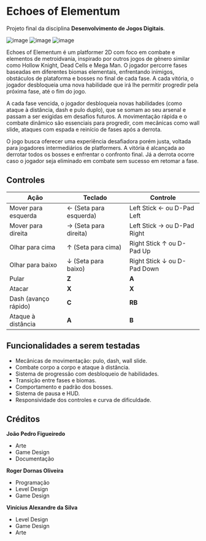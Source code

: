 # Echoes of Elementum
Projeto final da disciplina **Desenvolvimento de Jogos Digitais**.

![image](https://github.com/user-attachments/assets/dff62205-1cec-4784-9bd3-ee78b1b385f0)
![image](https://github.com/user-attachments/assets/6958ade8-0e5b-4eb6-a9f4-da944d87f34f)
![image](https://github.com/user-attachments/assets/0fbbc67a-036e-47d8-97cd-a27e8d55912a)

Echoes of Elementum é um platformer 2D com foco em combate e elementos de metroidvania, inspirado por outros jogos de gênero similar como Hollow Knight, Dead Cells e Mega Man. O jogador percorre fases baseadas em diferentes biomas elementais, enfrentando inimigos, obstáculos de plataforma e bosses no final de cada fase. A cada vitória, o jogador desbloqueia uma nova habilidade que irá lhe permitir progredir pela próxima fase, até o fim do jogo.

A cada fase vencida, o jogador desbloqueia novas habilidades (como ataque à distância, dash e pulo duplo), que se somam ao seu arsenal e passam a ser exigidas em desafios futuros. A movimentação rápida e o combate dinâmico são essenciais para progredir, com mecânicas como wall slide, ataques com espada e reinício de fases após a derrota.

O jogo busca oferecer uma experiência desafiadora porém justa, voltada para jogadores intermediários de platformers. A vitória é alcançada ao derrotar todos os bosses e enfrentar o confronto final. Já a derrota ocorre caso o jogador seja eliminado em combate sem sucesso em retomar a fase.

## Controles

| Ação                     | Teclado                     | Controle
|--------------------------|-----------------------------|------------------------------|
| Mover para esquerda      | ← (Seta para esquerda)      | Left Stick ← ou D-Pad Left
| Mover para direita       | → (Seta para direita)       | Left Stick → ou D-Pad Right
| Olhar para cima          | ↑ (Seta para cima)          | Right Stick ↑ ou D-Pad Up
| Olhar para baixo         | ↓ (Seta para baixo)         | Right Stick ↓ ou D-Pad Down
| Pular                    | **Z**                       | **A**
| Atacar                   | **X**                       | **X**
| Dash (avanço rápido)     | **C**                       | **RB**
| Ataque à distância       | **A**                       | **B**

## Funcionalidades a serem testadas

- Mecânicas de movimentação: pulo, dash, wall slide.
- Combate corpo a corpo e ataque à distância.
- Sistema de progressão com desbloqueio de habilidades.
- Transição entre fases e biomas.
- Comportamento e padrão dos bosses.
- Sistema de pausa e HUD.
- Responsividade dos controles e curva de dificuldade.

## Créditos

**João Pedro Figueiredo**  
- Arte
- Game Design
- Documentação

**Roger Dornas Oliveira**  
- Programação
- Level Design
- Game Design

**Vinícius Alexandre da Silva**  
- Level Design
- Game Design
- Arte
